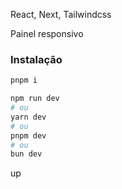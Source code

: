React, Next, Tailwindcss

Painel responsivo

### Instalação

```bash
pnpm i
```

```bash
npm run dev
# ou
yarn dev
# ou
pnpm dev
# ou
bun dev
```

up
